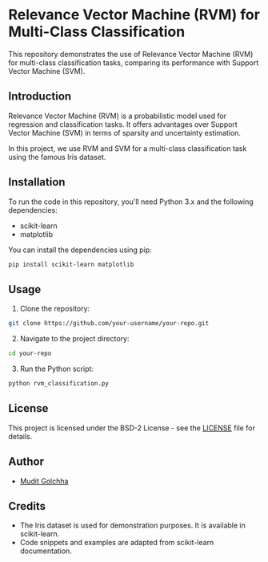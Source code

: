 
# Relevance Vector Machine (RVM) for Multi-Class Classification

This repository demonstrates the use of Relevance Vector Machine (RVM) for multi-class classification tasks, comparing its performance with Support Vector Machine (SVM).

## Introduction

Relevance Vector Machine (RVM) is a probabilistic model used for regression and classification tasks. It offers advantages over Support Vector Machine (SVM) in terms of sparsity and uncertainty estimation.

In this project, we use RVM and SVM for a multi-class classification task using the famous Iris dataset.

## Installation

To run the code in this repository, you'll need Python 3.x and the following dependencies:

- scikit-learn
- matplotlib

You can install the dependencies using pip:

```bash
pip install scikit-learn matplotlib
```

## Usage

1. Clone the repository:

```bash
git clone https://github.com/your-username/your-repo.git
```

2. Navigate to the project directory:

```bash
cd your-repo
```

3. Run the Python script:

```bash
python rvm_classification.py
```

## License

This project is licensed under the BSD-2 License - see the [LICENSE](LICENSE) file for details.

## Author

- [Mudit Golchha](github.com/mudit2004)

## Credits

- The Iris dataset is used for demonstration purposes. It is available in scikit-learn.
- Code snippets and examples are adapted from scikit-learn documentation.
